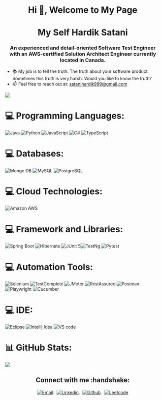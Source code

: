 <h1 align="center">Hi 👋, Welcome to My Page </h1>
<h1 align="center">My Self Hardik Satani </h1>
<h3 align="center">An experienced and detail-oriented Software Test Engineer with an  AWS-certified Solution Architect Engineer currently located in Canada.</h3>

- 📚 My job is to tell the truth. The truth about your software product. Sometimes this truth is very harsh. Would you like to know the truth?
- 📫 Feel free to reach out at: satanihardik999@gmail.com


![](https://komarev.com/ghpvc/?username=Hsatani&label=PROFILE+VIEWS)


# 💻 Programming Languages:
![Java](https://img.shields.io/badge/java-%23ED8B00.svg?style=for-the-badge&logo=java&logoColor=white) ![Python](https://img.shields.io/badge/python-3670A0?style=for-the-badge&logo=python&logoColor=ffdd54)  ![JavaScript](https://img.shields.io/badge/javascript-%23323330.svg?style=for-the-badge&logo=javascript&logoColor=%23F7DF1E)  ![C#](https://img.shields.io/badge/C%23-blue?style=for-the-badge&logo=csharp&logoColor=white)  ![TypeScript](https://img.shields.io/badge/TypeScript-blue?style=for-the-badge&logo=typescript&logoColor=white)

# 💻 Databases:
![Mongo DB](https://img.shields.io/badge/MongoDB-4EA94B?style=for-the-badge&logo=mongodb&logoColor=white)  ![MySQL](https://img.shields.io/badge/MySQL-005C84?style=for-the-badge&logo=mysql&logoColor=white)  ![PostgreSQL](https://img.shields.io/badge/PostgreSQL-316192?style=for-the-badge&logo=postgresql&logoColor=white) 

# 💻 Cloud Technologies:
![Amazon AWS](https://img.shields.io/badge/Amazon_AWS-FF9900?style=for-the-badge&logo=amazonaws&logoColor=white)

# 💻 Framework and Libraries:
 ![Spring Boot](https://img.shields.io/badge/Spring_Boot-F2F4F9?style=for-the-badge&logo=spring-boot)  ![Hibernate](https://img.shields.io/badge/Hibernate-59666C?style=for-the-badge&logo=Hibernate&logoColor=white)  ![JUnit 5](https://img.shields.io/badge/Junit5-25A162?style=for-the-badge&logo=junit5&logoColor=white)![TestNg](https://img.shields.io/badge/TestNg-black?style=for-the-badge&logoColor=white)  ![Pytest](https://img.shields.io/badge/Pytest-blue?style=for-the-badge&logo=pytest&logoColor=white) 
 # 💻 Automation Tools:
 ![Selenium](https://img.shields.io/badge/Selenium-green?style=for-the-badge&logo=selenium&logoColor=white)  ![TestComplete](https://img.shields.io/badge/TestComplete-yello?style=for-the-badge&logoColor=white)  ![JMeter](https://img.shields.io/badge/JMeter-red?style=for-the-badge&logo=apachejmeter&logoColor=white)  ![RestAssured](https://img.shields.io/badge/RestAssured-orange?style=for-the-badge&logoColor=white)  ![Postman](https://img.shields.io/badge/Postman-orange?style=for-the-badge&logo=postman&logoColor=white)  ![Playwright](https://img.shields.io/badge/Playwright-black?style=for-the-badge&logo=playwright&logoColor=white)  ![Cucumber](https://img.shields.io/badge/Cucumber-purple?style=for-the-badge&logo=cucumber&logoColor=peach)
 
 # 💻 IDE:
 ![Eclipse](https://img.shields.io/badge/Eclipse-2C2255?style=for-the-badge&logo=eclipse&logoColor=white)  ![Intellij Idea](https://img.shields.io/badge/IntelliJ_IDEA-000000.svg?style=for-the-badge&logo=intellij-idea&logoColor=white)  ![VS code](https://img.shields.io/badge/Visual_Studio_Code-0078D4?style=for-the-badge&logo=visual%20studio%20code&logoColor=white)

# 📊 GitHub Stats:
![](https://github-readme-stats.vercel.app/api/top-langs/?username=Hsatani&theme=tokyonight&hide_border=false&include_all_commits=false&count_private=false&layout=compact)


<p align="center">
  <h2 align="center"> Connect with me :handshake:</h2>
</p>
<p align="center">
<a href="mailto:satanihardik999@gmail.com" target="_blank">
  <img align="center" alt="Email" src="https://img.shields.io/badge/Gmail-D14836?style=for-the-badge&logo=gmail&logoColor=white"/>
</a>
&nbsp;
<a href="https://www.linkedin.com/in/hardiksatani06/" target="_blank">
  <img align="center" alt="Linkedin" src="https://img.shields.io/badge/LinkedIn-0077B5?style=for-the-badge&logo=linkedin&logoColor=white"/>
</a> 
&nbsp;
<a href="https://www.github.com/Hsatani/" target="_blank">
  <img align="center" alt="Github" src="https://img.shields.io/badge/GitHub-100000?style=for-the-badge&logo=github&logoColor=white" />
</a>
&nbsp;
<a href="https://leetcode.com/Hsatani/" target="_blank">
  <img align="center" alt="Leetcode" src="https://img.shields.io/badge/-LeetCode-FFA116?style=for-the-badge&logo=LeetCode&logoColor=black" />
</a>
</p>
